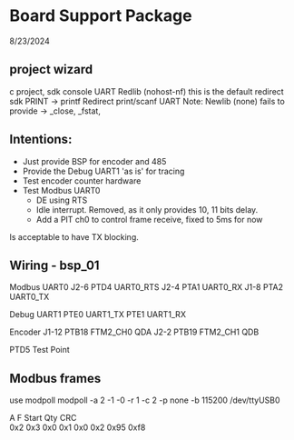 # Board Support Package
8/23/2024
## project wizard
c  project, sdk console UART
Redlib (nohost-nf) this is the default
redirect sdk PRINT -> printf
Redirect print/scanf UART
Note:  Newlib (none) fails to provide ->  _close, _fstat,

## Intentions:
- Just provide BSP for encoder and 485
-  Provide the Debug UART1  'as is'  for tracing
- Test encoder counter hardware
- Test Modbus UART0 
    - DE using RTS
    - Idle interrupt. Removed, as it only provides 10, 11 bits delay.
    - Add a PIT ch0 to control frame receive, fixed to 5ms for now


Is acceptable to have TX blocking.

## Wiring - bsp_01
Modbus UART0
J2-6    PTD4	UART0_RTS
J2-4    PTA1	UART0_RX
J1-8    PTA2	UART0_TX

Debug UART1
PTE0    UART1_TX
PTE1    UART1_RX

Encoder
J1-12   PTB18   FTM2_CH0    QDA
J2-2    PTB19   FTM2_CH1    QDB

PTD5    Test Point

## Modbus frames
use modpoll
modpoll -a 2 -1 -0 -r 1 -c 2 -p none -b 115200 /dev/ttyUSB0

A   F   Start   Qty     CRC      
0x2 0x3 0x0 0x1 0x0 0x2 0x95 0xf8	
